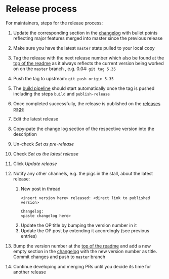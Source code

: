 # Release process

For maintainers, steps for the release process:

1. Update the corresponding section in the [changelog](CHANGELOG.md) with bullet points reflecting
   major features merged into master since the previous release

1. Make sure you have the latest `master` state pulled to your local copy

1. Tag the release with the next release number which also be found at the
   [top of the readme](../README.md) as it always reflects the current version being worked on on
   the `master` branch , e.g. 0.04: `git tag 5.35`

1. Push the tag to upstream: `git push origin 5.35`

1. The [build pipeline](https://github.com/djhackersdev/bemanitools/actions) should start
   automatically once the tag is pushed including the steps `build` and `publish-release`

1. Once completed successfully, the release is published on the
   [releases page](https://github.com/djhackersdev/bemanitools/releases/)

1. Edit the latest release

1. Copy-pate the change log section of the respective version into the description

1. Un-check *Set as pre-release*

1. Check *Set as the latest release*

1. Click *Update release*

1. Notify any other channels, e.g. the pigs in the stall, about the latest release:

   1. New post in thread
      ```
      <insert version here> released: <direct link to published version>

      Changelog:
      <paste changelog here>
      ```
   1. Update the OP title by bumping the version number in it
   1. Update the OP post by extending it accordingly (see previous entries)

1. Bump the version number at the [top of the readme](../README.md) and add a new empty section in
   the [changelog](../CHANGELOG.md) with the new version number as title. Commit changes and push to
   `master` branch

1. Continue developing and merging PRs until you decide its time for another release
